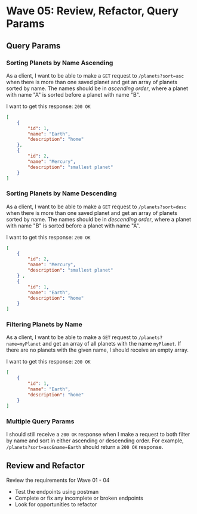 # Wave 05: Review, Refactor, Query Params

## Query Params

### Sorting Planets by Name Ascending
As a client, I want to be able to make a `GET` request to `/planets?sort=asc` when there is more than one saved planet and get an array of planets sorted by name. The names should be in _ascending order_, where a planet with name "A" is sorted before a planet with name "B".

I want to get this response:
`200 OK`

```json
[
    {
        "id": 1,
        "name": "Earth",
        "description": "home"
    },
    {
        "id": 2,
        "name": "Mercury",
        "description": "smallest planet"
    }
]
```

### Sorting Planets by Name Descending
As a client, I want to be able to make a `GET` request to `/planets?sort=desc` when there is more than one saved planet and get an array of planets sorted by name. The names should be in _descending order_, where a planet with name "B" is sorted before a planet with name "A".

I want to get this response:
`200 OK`

```json
[
    {
        "id": 2,
        "name": "Mercury",
        "description": "smallest planet"
    } ,
    {
        "id": 1,
        "name": "Earth",
        "description": "home"
    }
]
```

### Filtering Planets by Name
As a client, I want to be able to make a `GET` request to `/planets?name=myPlanet` and get an array of all planets with the name `myPlanet`. If there are no planets with the given name, I should receive an empty array. 

I want to get this response:
`200 OK`

```json
[
    {
        "id": 1,
        "name": "Earth",
        "description": "home"
    }
]
```
### Multiple Query Params
I should still receive a `200 OK` response when I make a request to both filter by name and sort in either ascending or descending order. For example, `/planets?sort=asc&name=Earth` should return a `200 OK` response. 

## Review and Refactor
Review the requirements for Wave 01 - 04
* Test the endpoints using postman
* Complete or fix any incomplete or broken endpoints
* Look for opportunities to refactor